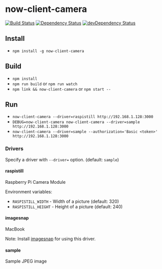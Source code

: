 # now-client-camera

[![Build Status](https://travis-ci.org/camphor-/now-client-camera.svg?branch=master)](https://travis-ci.org/camphor-/now-client-camera)
[![Dependency Status](https://david-dm.org/camphor-/now-client-camera.svg)](https://david-dm.org/camphor-/now-client-camera)
[![devDependency Status](https://david-dm.org/camphor-/now-client-camera/dev-status.svg)](https://david-dm.org/camphor-/now-client-camera#info=devDependencies)

## Install
- `npm install -g now-client-camera`

## Build
- `npm install`
- `npm run build` or `npm run watch`
- `npm link && now-client-camera` or `npm start --`

## Run
- `now-client-camera --driver=raspistill http://192.168.1.128:3000`
- `DEBUG=now-client-camera now-client-camera --driver=sample http://192.168.1.128:3000`
- `now-client-camera --driver=sample --authorization='Basic <token>' http://192.168.1.128:3000`

### Drivers
Specify a driver with `--driver=` option. (default: `sample`)

#### raspistill
Raspberry Pi Camera Module

Environment variables:
- `RASPISTILL_WIDTH` - Width of a picture (default: 320)
- `RASPISTILL_HEIGHT` - Height of a picture (default: 240)

#### imagesnap
MacBook

Note: Install [imagesnap](https://github.com/rharder/imagesnap) for using this driver.

#### sample
Sample JPEG image
